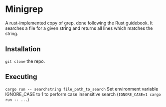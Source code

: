 # Minigrep

A rust-implemented copy of grep, done following the Rust guidebook. It searches a file for a given string and returns all lines which matches the string.

## Installation

`git clone` the repo.

## Executing

`cargo run -- searchstring file_path_to_search`
Set environment variable IGNORE_CASE to 1 to perform case insensitive search (`IGNORE_CASE=1 cargo run -- ...`)
